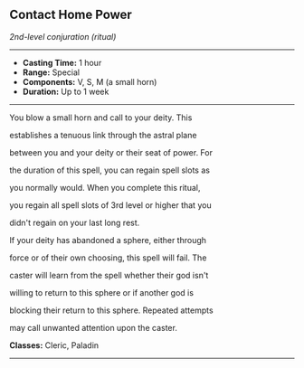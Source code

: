 ﻿## Contact Home Power
*2nd-level conjuration (ritual)*
___
- **Casting Time:** 1 hour
- **Range:** Special
- **Components:** V, S, M (a small horn)
- **Duration:** Up to 1 week

---
You blow a small horn and call to your deity. This

establishes a tenuous link through the astral plane

between you and your deity or their seat of power. For

the duration of this spell, you can regain spell slots as

you normally would. When you complete this ritual,

you regain all spell slots of 3rd level or higher that you

didn't regain on your last long rest.

If your deity has abandoned a sphere, either through

force or of their own choosing, this spell will fail. The

caster will learn from the spell whether their god isn't

willing to return to this sphere or if another god is

blocking their return to this sphere. Repeated attempts

may call unwanted attention upon the caster.

**Classes:** Cleric, Paladin


---
